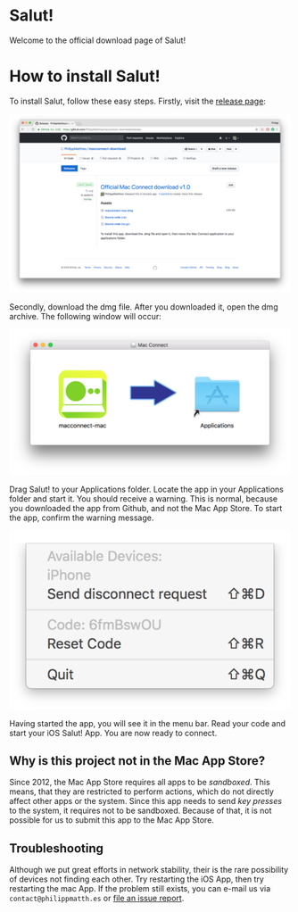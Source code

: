 # Salut!

Welcome to the official download page of Salut!

# How to install Salut!

To install Salut, follow these easy steps. Firstly, visit the [release page](https://github.com/PhilippMatthes/salut-download/releases):

![Tutorial: Download](tutorial-slides/download.png?raw=true "Title")

Secondly, download the dmg file. After you downloaded it, open the dmg archive. The following window will occur:

![Tutorial: Archive](tutorial-slides/installation.png?raw=true "Title")

Drag Salut! to your Applications folder. Locate the app in your Applications folder and start it. You should receive a warning. This is normal, because you downloaded the app from Github, and not the Mac App Store. To start the app, confirm the warning message.

![Tutorial: App](tutorial-slides/menu.png?raw=true "Title")

Having started the app, you will see it in the menu bar. Read your code and start your iOS Salut! App. You are now ready to connect.

## Why is this project not in the Mac App Store?

Since 2012, the Mac App Store requires all apps to be *sandboxed*. This means, that they are restricted to perform actions, which do not directly affect other apps or the system. Since this app needs to send *key presses* to the system, it requires not to be sandboxed. Because of that, it is not possible for us to submit this app to the Mac App Store.

## Troubleshooting

Although we put great efforts in network stability, their is the rare possibility of devices not finding each other. Try restarting the iOS App, then try restarting the mac App. If the problem still exists, you can e-mail us via `contact@philippmatth.es` or [file an issue report](https://github.com/PhilippMatthes/salut-download/issues).




